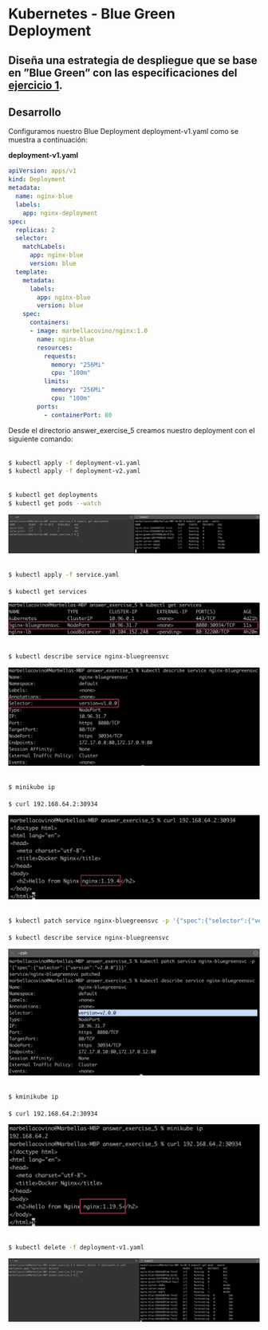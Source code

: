 # Kubernetes - Blue Green Deployment
## Diseña una estrategia de despliegue que se base en ”Blue Green” con las especificaciones del [ejercicio 1](https://github.com/marbellacovino/kube-exercises/tree/main/hw-02/answer_exercise_1).

## Desarrollo

Configuramos nuestro Blue Deployment deployment-v1.yaml como se muestra a continuación:

**deployment-v1.yaml**

```yaml
apiVersion: apps/v1
kind: Deployment
metadata:
  name: nginx-blue
  labels:
    app: nginx-deployment
spec:
  replicas: 2
  selector:
    matchLabels:
      app: nginx-blue
      version: blue
  template:
    metadata:
      labels: 
        app: nginx-blue
        version: blue
    spec:
      containers:
      - image: marbellacovino/nginx:1.0
        name: nginx-blue
        resources:
          requests:
            memory: "256Mi"
            cpu: "100m"
          limits:
            memory: "256Mi"
            cpu: "100m"
        ports:
          - containerPort: 80

```

Desde el directorio answer_exercise_5 creamos nuestro deployment con el siguiente comando:

```sh

$ kubectl apply -f deployment-v1.yaml
$ kubectl apply -f deployment-v2.yaml

```

```sh

$ kubectl get deployments
$ kubectl get pods --watch

```

![Alt text](https://github.com/marbellacovino/kube-exercises/blob/main/hw-02/images/bluegreen1.0.png  "Deployment")

```sh

$ kubectl apply -f service.yaml

$ kubectl get services

```
![Alt text](https://github.com/marbellacovino/kube-exercises/blob/main/hw-02/images/bluegreen1.1.png  "Deployment")

```sh

$ kubectl describe service nginx-bluegreensvc

```
![Alt text](https://github.com/marbellacovino/kube-exercises/blob/main/hw-02/images/bluegreen1.2.png  "Deployment")

```sh

$ minikube ip

$ curl 192.168.64.2:30934

```

![Alt text](https://github.com/marbellacovino/kube-exercises/blob/main/hw-02/images/bluegreen1.4.png  "Deployment")

```sh

$ kubectl patch service nginx-bluegreensvc -p '{"spec":{"selector":{"version":"v2.0.0"}}}'

$ kubectl describe service nginx-bluegreensvc

```

![Alt text](https://github.com/marbellacovino/kube-exercises/blob/main/hw-02/images/bluegreen1.5.png  "Deployment")

```sh

$ kminikube ip

$ curl 192.168.64.2:30934

```
![Alt text](https://github.com/marbellacovino/kube-exercises/blob/main/hw-02/images/bluegreen1.6.png  "Deployment")

```sh

$ kubectl delete -f deployment-v1.yaml

```

 ![Alt text](https://github.com/marbellacovino/kube-exercises/blob/main/hw-02/images/bluegreen1.7.png  "Deployment")